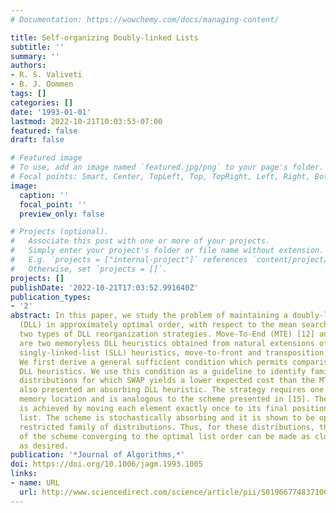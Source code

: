 ```yaml
---
# Documentation: https://wowchemy.com/docs/managing-content/

title: Self-organizing Doubly-linked Lists
subtitle: ''
summary: ''
authors:
- R. S. Valiveti
- B. J. Oommen
tags: []
categories: []
date: '1993-01-01'
lastmod: 2022-10-21T10:03:53-07:00
featured: false
draft: false

# Featured image
# To use, add an image named `featured.jpg/png` to your page's folder.
# Focal points: Smart, Center, TopLeft, Top, TopRight, Left, Right, BottomLeft, Bottom, BottomRight.
image:
  caption: ''
  focal_point: ''
  preview_only: false

# Projects (optional).
#   Associate this post with one or more of your projects.
#   Simply enter your project's folder or file name without extension.
#   E.g. `projects = ["internal-project"]` references `content/project/deep-learning/index.md`.
#   Otherwise, set `projects = []`.
projects: []
publishDate: '2022-10-21T17:03:52.991640Z'
publication_types:
- '2'
abstract: In this paper, we study the problem of maintaining a doubly-linked list
  (DLL) in approximately optimal order, with respect to the mean search time. We study
  two types of DLL reorganization strategies. Move-To-End (MTE) [12] and SWAP [14]
  are two memoryless DLL heuristics obtained from natural extensions of the well-known
  singly-linked-list (SLL) heuristics, move-to-front and transposition, respectively.
  We first derive a general sufficient condition which permits comparison of any two
  DLL heuristics. We use this condition as a guideline to identify families of access
  distributions for which SWAP yields a lower expected cost than the MTE. We have
  also presented an absorbing DLL heuristic. The strategy requires one additional
  memory location and is analogous to the scheme presented in [15]. The reorganization
  is achieved by moving each element exactly once to its final position in the reorganized
  list. The scheme is stochastically absorbing and it is shown to be optimal for a
  restricted family of distributions. Thus, for these distributions, the probability
  of the scheme converging to the optimal list order can be made as close to unity
  as desired.
publication: '*Journal of Algorithms,*'
doi: https://doi.org/10.1006/jagm.1993.1005
links:
- name: URL
  url: http://www.sciencedirect.com/science/article/pii/S0196677483710059
---
```

